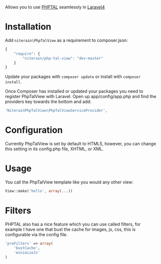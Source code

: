 Allows you to use [PHPTAL](http://www.phptal.org) seamlessly in [Laravel4](http://www.laravel.com)

Installation
============

Add `niterain\PhpTalView` as a requirement to composer.json:

```javascript
{
    "require": {
        "niterain/php-tal-view": "dev-master"
    }
}
```

Update your packages with `composer update` or install with `composer install`.

Once Composer has installed or updated your packages you need to register PhpTalView with Laravel. Open up app/config/app.php and find the providers key towards the bottom and add:

```php
'NiterainPhpTalView\PhpTalViewServiceProvider',
```

Configuration
=============

Currently PhpTalView is set by default to HTML5, however, you can change this setting in its config.php file, XHTML, or XML.

Usage
=====

You call the PhpTalView template like you would any other view:

```php
View::make('hello', array(...))
```

Filters
==========

PHPTAL also has a nice feature which you can use called filters, for example I have one that bust the cache for images, js, css, this is configurable via the config file.

```php
'preFilters' => array(
    'bustCache',
    'minimizeJs'
)
```
